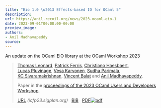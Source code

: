 ```yaml
---
title: "Eio 1.0 \u2013 Effects-based IO for OCaml 5"
description:
url: https://anil.recoil.org/news/2023-ocaml-eio-1
date: 2023-09-01T00:00:00-00:00
preview_image:
authors:
- Anil Madhavapeddy
source:
---
```


<p>An update on the OCaml EIO library at the OCaml Workshop 2023</p>

<blockquote class="paper noquote">
  <div class="paper-info">
  
  <p><a href="https://github.com/https://roscidus.com"><span style="text-wrap:nowrap">Thomas Leonard</span></a>, <a href="https://patrick.sirref.org"><span style="text-wrap:nowrap">Patrick Ferris</span></a>, <a href="https://github.com/haesbaert"><span style="text-wrap:nowrap">Christiano Haesbaert</span></a>, <a href="https://www.lortex.org"><span style="text-wrap:nowrap">Lucas Pluvinage</span></a>, <a href="https://github.com/polytypic"><span style="text-wrap:nowrap">Vesa Karvonen</span></a>, <a href="https://github.com/Sudha247"><span style="text-wrap:nowrap">Sudha Parimala</span></a>, <a href="https://kcsrk.info"><span style="text-wrap:nowrap">KC Sivaramakrishnan</span></a>, <a href="https://github.com/balat"><span style="text-wrap:nowrap">Vincent Balat</span></a> and <a href="https://anil.recoil.org"><span style="text-wrap:nowrap">Anil Madhavapeddy</span></a>.</p>
  <p>Paper in the <a href="https://icfp23.sigplan.org/details/ocaml-2023-papers/5/Eio-1-0-Effects-based-IO-for-OCaml-5">proceedings of the 2023 OCaml Users and Developers Workshop</a>.</p>
  <p><a href="https://icfp23.sigplan.org/details/ocaml-2023-papers/5/Eio-1-0-Effects-based-IO-for-OCaml-5">URL</a> <i style="color: #666666">(icfp23.sigplan.org)</i>
 &nbsp; <a href="https://anil.recoil.org/papers/2023-ocaml-eio.bib">BIB</a>
 &nbsp; <a href="https://anil.recoil.org/papers/2023-ocaml-eio.pdf"><span class="nobreak">PDF<img src="https://anil.recoil.org/assets/pdf.svg" alt="pdf" class="inline-icon"></span></a>
</p>
  </div>
</blockquote>




